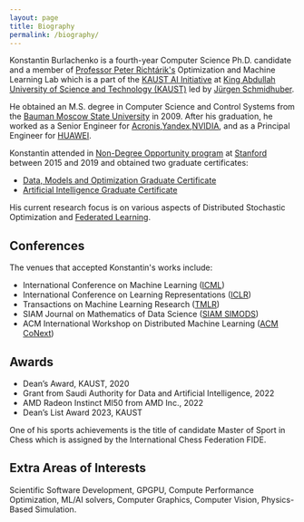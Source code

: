 ```yaml
---
layout: page
title: Biography
permalink: /biography/
---
```


Konstantin Burlachenko is a fourth-year Computer Science Ph.D. candidate and a member of [Professor Peter Richtárik's](https://richtarik.org/) Optimization and Machine Learning Lab which is a part of the [KAUST AI Initiative](https://cemse.kaust.edu.sa/ai) at [King Abdullah University of Science and Technology (KAUST)](https://www.kaust.edu.sa/en) led by [Jürgen Schmidhuber](https://people.idsia.ch/~juergen/).

He obtained an M.S. degree in Computer Science and Control Systems from the [Bauman Moscow State University](http://bmstu.ru/) in 2009. After his graduation, he worked as a Senior Engineer for [Acronis](https://www.acronis.com/),[Yandex](https://en.wikipedia.org/wiki/Yandex),[NVIDIA](https://developer.nvidia.com/), and as a Principal Engineer for [HUAWEI](https://huawei.ru/).

Konstantin attended in [Non-Degree Opportunity program](https://online.stanford.edu/non-degree-option-program) at [Stanford](https://www.stanford.edu/) between 2015 and 2019 and obtained two graduate certificates:

* [Data, Models and Optimization Graduate Certificate](https://online.stanford.edu/programs/data-models-and-optimization-graduate-certificate)
* [Artificial Intelligence Graduate Certificate](https://online.stanford.edu/programs/artificial-intelligence-graduate-certificate)

His current research focus is on various aspects of Distributed Stochastic Optimization and [Federated Learning](https://research.google/pubs/pub45648/). 

## Conferences

The venues that accepted Konstantin's works include:

- International Conference on Machine Learning ([ICML](https://icml.cc/))
- International Conference on Learning Representations ([ICLR](https://iclr.cc/))
- Transactions on Machine Learning Research ([TMLR](https://jmlr.org/tmlr/))
- SIAM Journal on Mathematics of Data Science ([SIAM SIMODS](https://www.siam.org/publications/journals/siam-journal-on-mathematics-of-data-science-simods))
- ACM International Workshop on Distributed Machine Learning ([ACM CoNext](https://www.sigcomm.org/events/conext-conference))

## Awards

* Dean’s Award, KAUST, 2020
* Grant from Saudi Authority for Data and Artificial Intelligence, 2022
* AMD Radeon Instinct MI50 from AMD Inc., 2022
* Dean’s List Award 2023, KAUST

One of his sports achievements is the title of candidate Master of Sport in Chess which is assigned by the International Chess Federation FIDE.


## Extra Areas of Interests

Scientific Software Development, GPGPU, Compute Performance Optimization, ML/AI solvers, Computer Graphics, Computer Vision, Physics-Based Simulation.
